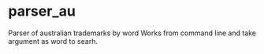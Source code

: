 # parser_au
Parser of australian trademarks by word
Works from command line and take argument as word to searh.
